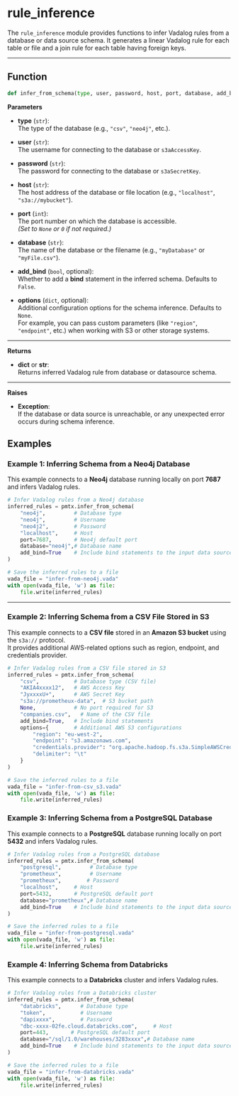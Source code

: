 # rule_inference

The `rule_inference` module provides functions to infer Vadalog rules from a database or data source schema. It generates a linear Vadalog rule for each table or file and a join rule for each table having foreign keys.

---

## Function

```python
def infer_from_schema(type, user, password, host, port, database, add_bind=False, options=None):
```

**Parameters**

- **type** (`str`):  
  The type of the database (e.g., `"csv"`, `"neo4j"`, etc.).

- **user** (`str`):  
  The username for connecting to the database or `s3aAccessKey`.

- **password** (`str`):  
  The password for connecting to the database or `s3aSecretKey`.

- **host** (`str`):  
  The host address of the database or file location (e.g., `"localhost"`, `"s3a://mybucket"`).

- **port** (`int`):  
  The port number on which the database is accessible.  
  *(Set to `None` or `0` if not required.)*

- **database** (`str`):  
  The name of the database or the filename (e.g., `"myDatabase"` or `"myFile.csv"`).

- **add_bind** (`bool`, optional):  
  Whether to add a **bind** statement in the inferred schema. Defaults to `False`.

- **options** (`dict`, optional):  
  Additional configuration options for the schema inference. Defaults to `None`.  
  For example, you can pass custom parameters (like `"region"`, `"endpoint"`, etc.) when working with S3 or other storage systems.

---

**Returns**

- **dict** or **str**:  
  Returns inferred Vadalog rule from database or datasource schema.

---

**Raises**

- **Exception**:  
  If the database or data source is unreachable, or any unexpected error occurs during schema inference.


## Examples

### **Example 1: Inferring Schema from a Neo4j Database**

This example connects to a **Neo4j** database running locally on port **7687** and infers Vadalog rules.

```python
# Infer Vadalog rules from a Neo4j database
inferred_rules = pmtx.infer_from_schema(
    "neo4j",         # Database type
    "neo4j",         # Username
    "neo4j2",        # Password
    "localhost",     # Host
    port=7687,       # Neo4j default port
    database="neo4j",# Database name
    add_bind=True    # Include bind statements to the input data source
)

# Save the inferred rules to a file
vada_file = "infer-from-neo4j.vada"
with open(vada_file, 'w') as file:
    file.write(inferred_rules)
```

---

### **Example 2: Inferring Schema from a CSV File Stored in S3**

This example connects to a **CSV file** stored in an **Amazon S3 bucket** using the `s3a://` protocol.  
It provides additional AWS-related options such as region, endpoint, and credentials provider.

```python
# Infer Vadalog rules from a CSV file stored in S3
inferred_rules = pmtx.infer_from_schema(
    "csv",           # Database type (CSV file)
    "AKIA4xxxx12",   # AWS Access Key
    "JyxxxxU+",      # AWS Secret Key
    "s3a://prometheux-data",  # S3 bucket path
    None,            # No port required for S3
    "companies.csv",   # Name of the CSV file
    add_bind=True,   # Include bind statements
    options={        # Additional AWS S3 configurations
        "region": "eu-west-2", 
        "endpoint": "s3.amazonaws.com",
        "credentials.provider": "org.apache.hadoop.fs.s3a.SimpleAWSCredentialsProvider",
        "delimiter": "\t"
    }
)

# Save the inferred rules to a file
vada_file = "infer-from-csv_s3.vada"
with open(vada_file, 'w') as file:
    file.write(inferred_rules)
```


### **Example 3: Inferring Schema from a PostgreSQL Database**

This example connects to a **PostgreSQL** database running locally on port **5432** and infers Vadalog rules.

```python
# Infer Vadalog rules from a PostgreSQL database
inferred_rules = pmtx.infer_from_schema(
    "postgresql",         # Database type
    "prometheux",         # Username
    "prometheux",        # Password
    "localhost",     # Host
    port=5432,       # PostgreSQL default port
    database="prometheux",# Database name
    add_bind=True    # Include bind statements to the input data source
)

# Save the inferred rules to a file
vada_file = "infer-from-postgresql.vada"
with open(vada_file, 'w') as file:
    file.write(inferred_rules)
```

### **Example 4: Inferring Schema from Databricks**

This example connects to a **Databricks** cluster and infers Vadalog rules.

```python
# Infer Vadalog rules from a Databricks cluster
inferred_rules = pmtx.infer_from_schema(
    "databricks",      # Database type
    "token",           # Username
    "dapixxxx",        # Password
    "dbc-xxxx-02fe.cloud.databricks.com",     # Host
    port=443,       # PostgreSQL default port
    database="/sql/1.0/warehouses/3283xxxx",# Database name
    add_bind=True    # Include bind statements to the input data source
)

# Save the inferred rules to a file
vada_file = "infer-from-databricks.vada"
with open(vada_file, 'w') as file:
    file.write(inferred_rules)
```
